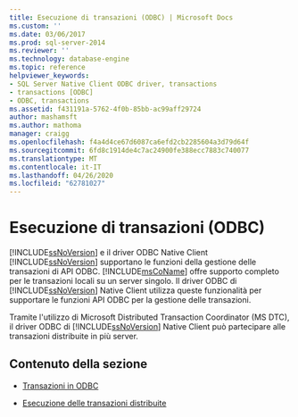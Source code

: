 ```yaml
---
title: Esecuzione di transazioni (ODBC) | Microsoft Docs
ms.custom: ''
ms.date: 03/06/2017
ms.prod: sql-server-2014
ms.reviewer: ''
ms.technology: database-engine
ms.topic: reference
helpviewer_keywords:
- SQL Server Native Client ODBC driver, transactions
- transactions [ODBC]
- ODBC, transactions
ms.assetid: f431191a-5762-4f0b-85bb-ac99aff29724
author: mashamsft
ms.author: mathoma
manager: craigg
ms.openlocfilehash: f4a4d4ce67d6087ca6efd2cb2285604a3d79d64f
ms.sourcegitcommit: 6fd8c1914de4c7ac24900fe388ecc7883c740077
ms.translationtype: MT
ms.contentlocale: it-IT
ms.lasthandoff: 04/26/2020
ms.locfileid: "62781027"
---
```

# <a name="performing-transactions-odbc"></a>Esecuzione di transazioni (ODBC)
  [!INCLUDE[ssNoVersion](../../includes/ssnoversion-md.md)] e il driver ODBC Native Client [!INCLUDE[ssNoVersion](../../includes/ssnoversion-md.md)] supportano le funzioni della gestione delle transazioni di API ODBC. [!INCLUDE[msCoName](../../includes/msconame-md.md)] offre supporto completo per le transazioni locali su un server singolo. Il driver ODBC di [!INCLUDE[ssNoVersion](../../includes/ssnoversion-md.md)] Native Client utilizza queste funzionalità per supportare le funzioni API ODBC per la gestione delle transazioni.  
  
 Tramite l'utilizzo di Microsoft Distributed Transaction Coordinator (MS DTC), il driver ODBC di [!INCLUDE[ssNoVersion](../../includes/ssnoversion-md.md)] Native Client può partecipare alle transazioni distribuite in più server.  
  
## <a name="in-this-section"></a>Contenuto della sezione  
  
-   [Transazioni in ODBC](../../relational-databases/native-client/odbc/performing-transactions-in-odbc.md)  
  
-   [Esecuzione delle transazioni distribuite](../../relational-databases/native-client-ole-db-transactions/transactions.md)  
  
  
